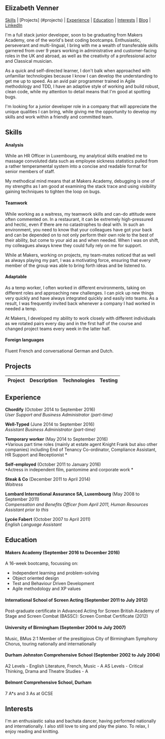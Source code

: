 ## Elizabeth Venner

[Skills](#skills) | [Projects] (#projects) | [Experience](#experience) | [Education](#education) | [Interests](#interests) | [Blog](https://medium.com/@elizabethvenner) | [LinkedIn](https://www.linkedin.com/in/elizabeth-venner-821a9896)

I'm a full stack junior developer, soon to be graduating from Makers Academy, one of the world's best coding bootcamps. Enthusiastic, perseverant and multi-lingual, I bring with me a wealth of transferable skills garnered from over 9 years working in administrative and customer-facing roles in the UK and abroad, as well as the creativity of a professional actor and Classical musician.

As a quick and self-directed learner, I don't balk when approached with unfamiliar technologies because I know I can develop the understanding to get me up to speed. As an avid pair programmer trained in Agile methodology and TDD, I have an adaptive style of working and build robust, clean code, while my attention to detail means that I'm good at spotting bugs.

I'm looking for a junior developer role in a company that will appreciate the unique qualities I can bring, while giving me the opportunity to develop my skills and work within a friendly and committed team.

## Skills

#### Analysis

While an HR Officer in Luxembourg, my analytical skills enabled me to massage convoluted data such as employee sickness statistics pulled from a rather temperamental system into a concise and readable format for senior members of staff. 

My methodical mind means that at Makers Academy, debugging is one of my strengths as I am good at examining the stack trace and using visibility gaining techniques to tighten the loop on bugs.

#### Teamwork

While working as a waitress, my teamwork skills and can-do attitude were often commented on. In a restaurant, it can be extremely high-pressured and hectic, even if there are no catastrophes to deal with. In such an environment, you need to know that your colleagues have got your back and can be depended on to not only perform their own role to the best of their ability, but come to your aid as and when needed. When I was on shift, my colleagues always knew they could fully rely on me for support.

While at Makers, working on projects, my team-mates noticed that as well as always playing my part, I was a motivating force, ensuring that every member of the group was able to bring forth ideas and be listened to.

#### Adaptable

As a temp worker, I often worked in different environments, taking on different roles and approaching new challenges. I can pick up new things very quickly and have always integrated quickly and easily into teams. As a result, I was frequently invited back whenever a company I had worked in needed a temp.

At Makers, I developed my ability to work closely with different individuals as we rotated pairs every day and in the first half of the course and changed project teams every week in the latter half.

#### Foreign languages

Fluent French and conversational German and Dutch.

## Projects

Project     | Description                        | Technologies      | Testing
------------|------------------------------------|-------------------|--------

## Experience

**Chordify** (October 2014 to September 2016)    
*User Support and Business Administrator (part-time)*  

**Well-Typed** (June 2014 to September 2016)   
*Assistant Business Administrator (part-time)* 

**Temporary worker** (May 2014 to September 2016)   
*Various part time roles (mainly at estate agent Knight Frank but also other companies) including End of Tenancy Co-ordinator, Compliance Assistant, HR Support and Receptionist *

**Self-employed** (October 2011 to January 2016)   
*Actress in independent film, pantomime and corporate work *

**Steak & Co** (December 2011 to April 2014)   
*Waitress*

**Lombard International Assurance SA, Luxembourg** (May 2008 to September 2011)   
*Compensation and Benefits Officer from April 2011, Human Resources Assistant prior to this*

**Lycée Fabert** (October 2007 to April 2011)   
*English Language Assistant*

## Education

#### Makers Academy (September 2016 to December 2016)
A 16-week bootcamp, focussing on:

- Independent learning and problem-solving
- Object oriented design
- Test and Behaviour Driven Development
- Agile methodology and XP values

#### International School of Screen Acting (September 2011 to July 2012)
Post-graduate certificate in Advanced Acting for Screen
British Academy of Stage and Screen Combat (BASSC): Screen Combat Certificate (2012)

#### University of Birmingham (September 2004 to July 2007)
Music, BMus 2:1
Member of the presitigious City of Birmingham Symphony Chorus, touring nationally and internationally

#### Durham Johnston Comprehensive School (September 2002 to July 2004)
A2 Levels - English Literature, French, Music - A
AS Levels - Critical Thinking, Drama and Theatre Studies - A

#### Belmont Comprehensive School, Durham
7 A\*s and 3 As at GCSE

## Interests
I'm an enthusiastic salsa and bachata dancer, having performed nationally and internationally. I also still love to sing and play the piano. To relax, I enjoy reading and knitting.

